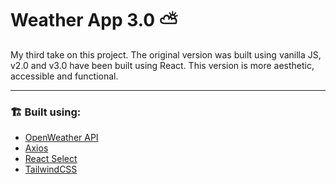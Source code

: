 # Weather App 3.0 ⛅

My third take on this project. The original version was built using vanilla JS, v2.0 and v3.0 have been built using React.
This version is more aesthetic, accessible and functional.

---

### 🏗️ Built using:

- [OpenWeather API](https://openweathermap.org/api)
- [Axios](https://axios-http.com/docs/intro)
- [React Select](https://react-select.com/home)
- [TailwindCSS](https://tailwindcss.com/)
